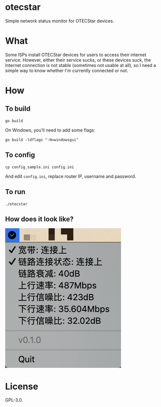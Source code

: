# otecstar

Simple network status monitor for OTECStar devices.

# What

Some ISPs install OTECStar devices for users to access their internet service. However, either their service sucks, or these devices suck, the Internet connection is not stable (sometimes not usable at all), so I need a simple way to know whether I'm currently connected or not.

# How

## To build

```shell script
go build
```

On Windows, you'll need to add some flags:

```shell script
go build -ldflags "-H=windowsgui"
```

## To config

```shell script
cp config_sample.ini config.ini
```

And edit `config.ini`, replace router IP, username and password.

## To run

```shell script
./otecstar
```

## How does it look like?

![Screenshot](./screenshot.png)

# License

GPL-3.0.